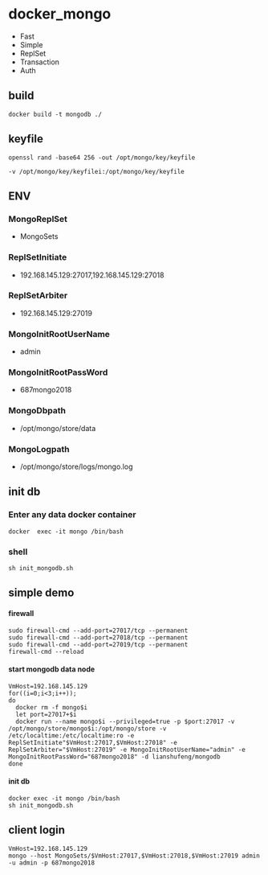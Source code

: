 # docker_mongo
- Fast
- Simple
- ReplSet
- Transaction
- Auth

## build
```shell
docker build -t mongodb ./ 
```

## keyfile
```shell
openssl rand -base64 256 -out /opt/mongo/key/keyfile
```
```shell
-v /opt/mongo/key/keyfilei:/opt/mongo/key/keyfile
```

## ENV 
### MongoReplSet 
- MongoSets
### ReplSetInitiate
- 192.168.145.129:27017,192.168.145.129:27018
### ReplSetArbiter
- 192.168.145.129:27019
### MongoInitRootUserName
- admin
### MongoInitRootPassWord
- 687mongo2018
### MongoDbpath
- /opt/mongo/store/data
### MongoLogpath
- /opt/mongo/store/logs/mongo.log



## init db
### Enter any data docker container
```shell
docker  exec -it mongo /bin/bash
```
### shell
```shell
sh init_mongodb.sh
```



## simple demo

####  firewall
```shell
sudo firewall-cmd --add-port=27017/tcp --permanent 
sudo firewall-cmd --add-port=27018/tcp --permanent 
sudo firewall-cmd --add-port=27019/tcp --permanent 
firewall-cmd --reload 
```

#### start  mongodb data node
```shell
VmHost=192.168.145.129
for((i=0;i<3;i++));
do 
  docker rm -f mongo$i
  let port=27017+$i
  docker run --name mongo$i --privileged=true -p $port:27017 -v /opt/mongo/store/mongo$i:/opt/mongo/store -v /etc/localtime:/etc/localtime:ro -e ReplSetInitiate"$VmHost:27017,$VmHost:27018" -e ReplSetArbiter="$VmHost:27019" -e MongoInitRootUserName="admin" -e MongoInitRootPassWord="687mongo2018" -d lianshufeng/mongodb 
done
```

#### init db
```shell
docker exec -it mongo /bin/bash
sh init_mongodb.sh
```


## client login
```shell
VmHost=192.168.145.129
mongo --host MongoSets/$VmHost:27017,$VmHost:27018,$VmHost:27019 admin -u admin -p 687mongo2018
```
